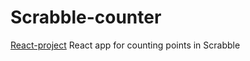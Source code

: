 # Scrabble-counter
<a href="https://k0m11.github.io/Scrabble-counter/">React-project</a>
React app for counting points in Scrabble
